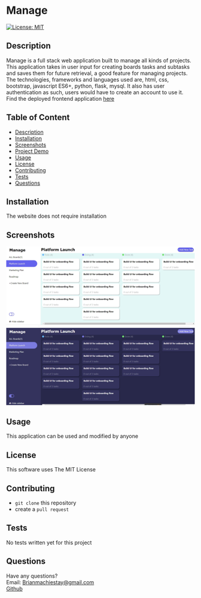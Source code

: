 # Manage  

[![License: MIT](https://img.shields.io/badge/License-MIT-yellow.svg)](https://opensource.org/licenses/MIT)  
## Description  
Manage is a full stack web application built to manage all kinds of projects. This application takes in user input for creating boards tasks and subtasks and saves them for future retrieval, a good feature for managing projects. The technologies, frameworks and languages used are, html, css, bootstrap, javascript ES6+, python, flask, mysql. It also has user authentication as such, users would have to create an account to use it. Find the deployed frontend application [here](https://brian-machiestay.github.io/Manage/)

## Table of Content  

- [Description](#description)
- [Installation](#installation)
- [Screenshots](#screenshots)
- [Project Demo](#Demo)
- [Usage](#usage)
- [License](#license)
- [Contributing](#contributing)
- [Tests](#tests)
- [Questions](#questions)  
  
## Installation    
 The website does not require installation
 
 ## Screenshots  
 ![screenshot](./assets/images/screen1.jpg)  
 ![screenshot](./assets/images/screen2.jpg)
## Usage  
  This application can be used and modified by anyone  
## License  

This software uses The MIT License  
## Contributing  
 - `git clone` this repository  
 - create a `pull request`  
## Tests  
No tests written yet for this project
## Questions  
Have any questions?  
Email: Brianmachiestay@gmail.com  
[Github](https://github.com/Brian-Machiestay/)  
